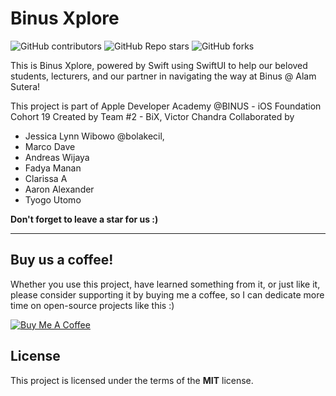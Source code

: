 Binus Xplore
============
![GitHub contributors](https://img.shields.io/github/contributors/mzmznasipadang/Binus-Xplore)
![GitHub Repo stars](https://img.shields.io/github/stars/mzmznasipadang/Binus-Xplore)
![GitHub forks](https://img.shields.io/github/forks/mzmznasipadang/Binus-Xplore)

This is Binus Xplore, powered by Swift using SwiftUI to help our beloved students, lecturers, and our partner in navigating the way at Binus @ Alam Sutera!

This project is part of Apple Developer Academy @BINUS - iOS Foundation Cohort 19
Created by Team #2 - BiX, Victor Chandra
Collaborated by
- Jessica Lynn Wibowo @bolakecil,
- Marco Dave
- Andreas Wijaya
- Fadya Manan
- Clarissa A
- Aaron Alexander
- Tyogo Utomo

**Don't forget to leave a star for us :)**

---
## Buy us a coffee!

Whether you use this project, have learned something from it, or just like it, please consider supporting it by buying me a coffee, so I can dedicate more time on open-source projects like this :)

<a href="https://www.buymeacoffee.com/mzmznasipadang" target="_blank"><img src="https://www.buymeacoffee.com/assets/img/custom_images/orange_img.png" alt="Buy Me A Coffee" style="height: auto !important;width: auto !important;" ></a>


## License
This project is licensed under the terms of the **MIT** license.
